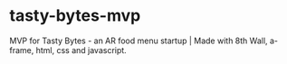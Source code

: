 # tasty-bytes-mvp
MVP for Tasty Bytes - an AR food menu startup | Made with 8th Wall, a-frame, html, css and javascript.
